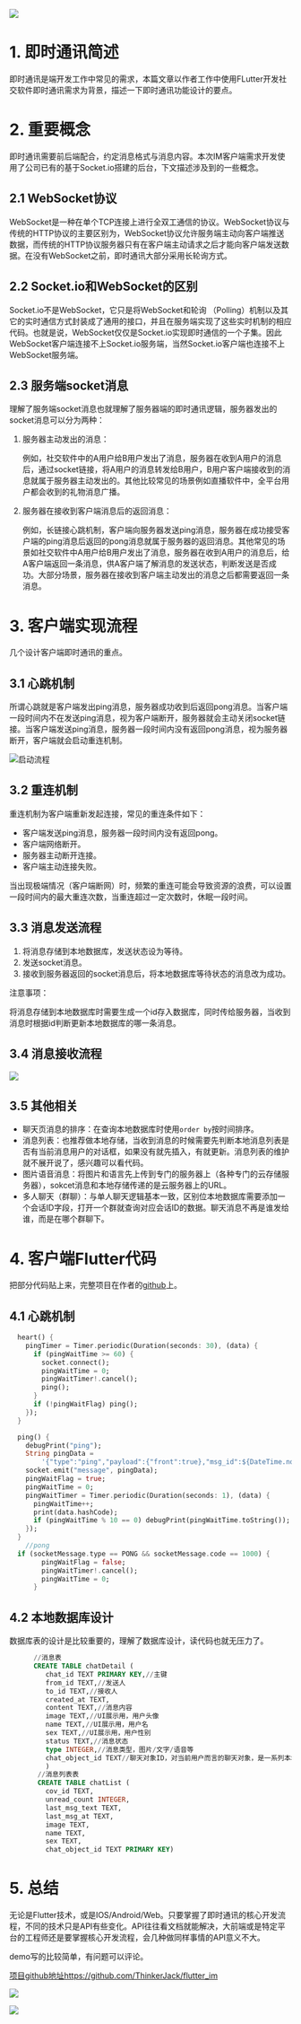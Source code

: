 ![](https://img-blog.csdnimg.cn/20211015185505683.png)

# 1. 即时通讯简述

即时通讯是端开发工作中常见的需求，本篇文章以作者工作中使用FLutter开发社交软件即时通讯需求为背景，描述一下即时通讯功能设计的要点。

# 2. 重要概念

即时通讯需要前后端配合，约定消息格式与消息内容。本次IM客户端需求开发使用了公司已有的基于Socket.io搭建的后台，下文描述涉及到的一些概念。

## 2.1 WebSocket协议

WebSocket是一种在单个TCP连接上进行全双工通信的协议。WebSocket协议与传统的HTTP协议的主要区别为，WebSocket协议允许服务端主动向客户端推送数据，而传统的HTTP协议服务器只有在客户端主动请求之后才能向客户端发送数据。在没有WebSocket之前，即时通讯大部分采用长轮询方式。

## 2.2 Socket.io和WebSocket的区别

Socket.io不是WebSocket，它只是将WebSocket和轮询 （Polling）机制以及其它的实时通信方式封装成了通用的接口，并且在服务端实现了这些实时机制的相应代码。也就是说，WebSocket仅仅是Socket.io实现即时通信的一个子集。因此WebSocket客户端连接不上Socket.io服务端，当然Socket.io客户端也连接不上WebSocket服务端。

## 2.3 服务端socket消息

理解了服务端socket消息也就理解了服务器端的即时通讯逻辑，服务器发出的socket消息可以分为两种：

1. 服务器主动发出的消息：

   例如，社交软件中的A用户给B用户发出了消息，服务器在收到A用户的消息后，通过socket链接，将A用户的消息转发给B用户，B用户客户端接收到的消息就属于服务器主动发出的。其他比较常见的场景例如直播软件中，全平台用户都会收到的礼物消息广播。

2. 服务器在接收到客户端消息后的返回消息：

   例如，长链接心跳机制，客户端向服务器发送ping消息，服务器在成功接受客户端的ping消息后返回的pong消息就属于服务器的返回消息。其他常见的场景如社交软件中A用户给B用户发出了消息，服务器在收到A用户的消息后，给A客户端返回一条消息，供A客户端了解消息的发送状态，判断发送是否成功。大部分场景，服务器在接收到客户端主动发出的消息之后都需要返回一条消息。

# 3. 客户端实现流程

几个设计客户端即时通讯的重点。

## 3.1 心跳机制

所谓心跳就是客户端发出ping消息，服务器成功收到后返回pong消息。当客户端一段时间内不在发送ping消息，视为客户端断开，服务器就会主动关闭socket链接。当客户端发送ping消息，服务器一段时间内没有返回pong消息，视为服务器断开，客户端就会启动重连机制。

![启动流程](https://img-blog.csdnimg.cn/20211015185505866.png)

## 3.2 重连机制

重连机制为客户端重新发起连接，常见的重连条件如下：

- 客户端发送ping消息，服务器一段时间内没有返回pong。
- 客户端网络断开。
- 服务器主动断开连接。
- 客户端主动连接失败。

当出现极端情况（客户端断网）时，频繁的重连可能会导致资源的浪费，可以设置一段时间内的最大重连次数，当重连超过一定次数时，休眠一段时间。

## 3.3 消息发送流程

1. 将消息存储到本地数据库，发送状态设为等待。
2. 发送socket消息。
3. 接收到服务器返回的socket消息后，将本地数据库等待状态的消息改为成功。

注意事项：

将消息存储到本地数据库时需要生成一个id存入数据库，同时传给服务器，当收到消息时根据id判断更新本地数据库的哪一条消息。

## 3.4 消息接收流程

![](https://img-blog.csdnimg.cn/2021101518550635.png)

## 3.5 其他相关

- 聊天页消息的排序：在查询本地数据库时使用`order by`按时间排序。
- 消息列表：也推荐做本地存储，当收到消息的时候需要先判断本地消息列表是否有当前消息用户的对话框，如果没有就先插入，有就更新。消息列表的维护就不展开说了，感兴趣可以看代码。
- 图片语音消息：将图片和语言先上传到专门的服务器上（各种专门的云存储服务器），sokcet消息和本地存储传递的是云服务器上的URL。
- 多人聊天（群聊）：与单人聊天逻辑基本一致，区别位本地数据库需要添加一个会话ID字段，打开一个群就查询对应会话ID的数据。聊天消息不再是谁发给谁，而是在哪个群聊下。

# 4. 客户端Flutter代码

把部分代码贴上来，完整项目在作者的[github](https://github.com/ThinkerJack/flutter_im)上。

## 4.1 心跳机制

```dart
  heart() {
    pingTimer = Timer.periodic(Duration(seconds: 30), (data) {
      if (pingWaitTime >= 60) {
        socket.connect();
        pingWaitTime = 0;
        pingWaitTimer!.cancel();
        ping();
      }
      if (!pingWaitFlag) ping();
    });
  }

  ping() {
    debugPrint("ping");
    String pingData =
        '{"type":"ping","payload":{"front":true},"msg_id":${DateTime.now().millisecondsSinceEpoch}}';
    socket.emit("message", pingData);
    pingWaitFlag = true;
    pingWaitTime = 0;
    pingWaitTimer = Timer.periodic(Duration(seconds: 1), (data) {
      pingWaitTime++;
      print(data.hashCode);
      if (pingWaitTime % 10 == 0) debugPrint(pingWaitTime.toString());
    });
  }
	//pong
  if (socketMessage.type == PONG && socketMessage.code == 1000) {
        pingWaitFlag = false;
        pingWaitTimer!.cancel();
        pingWaitTime = 0;
      }
```

## 4.2 本地数据库设计

数据库表的设计是比较重要的，理解了数据库设计，读代码也就无压力了。

```sql
      //消息表
      CREATE TABLE chatDetail (
         chat_id TEXT PRIMARY KEY,//主键
         from_id TEXT,//发送人
         to_id TEXT,//接收人
         created_at TEXT,
         content TEXT,//消息内容
         image TEXT,//UI展示用，用户头像
         name TEXT,//UI展示用，用户名
         sex TEXT,//UI展示用，用户性别
         status TEXT,//消息状态
         type INTEGER,//消息类型，图片/文字/语音等
         chat_object_id TEXT//聊天对象ID，对当前用户而言的聊天对象，是一系列本地操作的核心
         )
       //消息列表表
       CREATE TABLE chatList (
         cov_id TEXT,
         unread_count INTEGER,
         last_msg_text TEXT,
         last_msg_at TEXT,
         image TEXT,
         name TEXT,
         sex TEXT,
         chat_object_id TEXT PRIMARY KEY)
```

# 5. 总结

无论是Flutter技术，或是IOS/Android/Web。只要掌握了即时通讯的核心开发流程，不同的技术只是API有些变化。API往往看文档就能解决，大前端或是特定平台的工程师还是要掌握核心开发流程，会几种做同样事情的API意义不大。

demo写的比较简单，有问题可以评论。

[项目github地址](https://github.com/ThinkerJack/flutter_im)https://github.com/ThinkerJack/flutter_im

![](https://img-blog.csdnimg.cn/c66cc07b674c424ba11ec6825e22a640.png)

![](https://img-blog.csdnimg.cn/46f9ed15f914479ab130d47e9578e721.png)